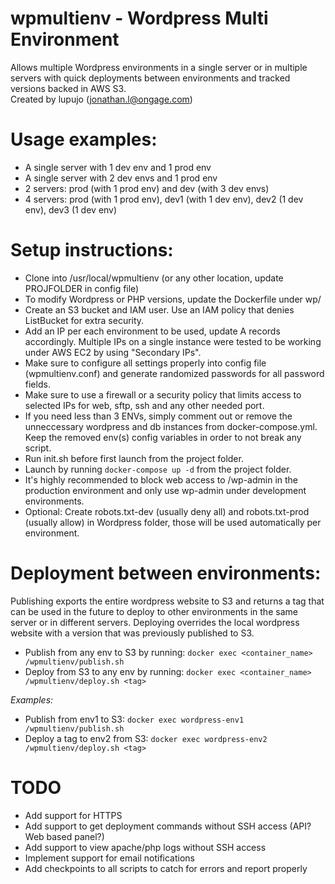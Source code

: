 # wpmultienv - Wordpress Multi Environment
Allows multiple Wordpress environments in a single server or in multiple servers with quick deployments between environments and tracked versions backed in AWS S3. \
Created by lupujo (jonathan.l@ongage.com)

# Usage examples:
* A single server with 1 dev env and 1 prod env
* A single server with 2 dev envs and 1 prod env
* 2 servers: prod (with 1 prod env) and dev (with 3 dev envs)
* 4 servers: prod (with 1 prod env), dev1 (with 1 dev env), dev2 (1 dev env), dev3 (1 dev env)

# Setup instructions:
* Clone into /usr/local/wpmultienv (or any other location, update PROJFOLDER in config file)
* To modify Wordpress or PHP versions, update the Dockerfile under wp/
* Create an S3 bucket and IAM user. Use an IAM policy that denies ListBucket for extra security.
* Add an IP per each environment to be used, update A records accordingly. Multiple IPs on a single instance were tested to be working under AWS EC2 by using "Secondary IPs".
* Make sure to configure all settings properly into config file (wpmultienv.conf) and generate randomized passwords for all password fields.
* Make sure to use a firewall or a security policy that limits access to selected IPs for web, sftp, ssh and any other needed port.
* If you need less than 3 ENVs, simply comment out or remove the unneccessary wordpress and db instances from docker-compose.yml. Keep the removed env(s) config variables in order to not break any script.
* Run init.sh before first launch from the project folder.
* Launch by running ```docker-compose up -d``` from the project folder.
* It's highly recommended to block web access to /wp-admin in the production environment and only use wp-admin under development environments.
* Optional: Create robots.txt-dev (usually deny all) and robots.txt-prod (usually allow) in Wordpress folder, those will be used automatically per environment.

# Deployment between environments:
Publishing exports the entire wordpress website to S3 and returns a tag that can be used in the future to deploy to other environments in the same server or in different servers. Deploying overrides the local wordpress website with a version that was previously published to S3.
* Publish from any env to S3 by running:
```docker exec <container_name> /wpmultienv/publish.sh```
* Deploy from S3 to any env by running:
```docker exec <container_name> /wpmultienv/deploy.sh <tag>```

_Examples:_

* Publish from env1 to S3:
```docker exec wordpress-env1 /wpmultienv/publish.sh```
* Deploy a tag to env2 from S3:
```docker exec wordpress-env2 /wpmultienv/deploy.sh <tag>```

# TODO
* Add support for HTTPS
* Add support to get deployment commands without SSH access (API? Web based panel?)
* Add support to view apache/php logs without SSH access
* Implement support for email notifications
* Add checkpoints to all scripts to catch for errors and report properly
